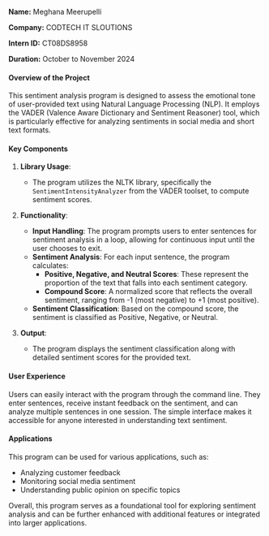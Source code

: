 **Name:** Meghana Meerupelli

**Company:** CODTECH IT SLOUTIONS

**Intern ID:** CT08DS8958

**Duration:** October to November 2024

#### Overview of the Project

This sentiment analysis program is designed to assess the emotional tone of user-provided text using Natural Language Processing (NLP). It employs the VADER (Valence Aware Dictionary and Sentiment Reasoner) tool, which is particularly effective for analyzing sentiments in social media and short text formats.

#### Key Components

1. **Library Usage**:
   - The program utilizes the NLTK library, specifically the `SentimentIntensityAnalyzer` from the VADER toolset, to compute sentiment scores.

2. **Functionality**:
   - **Input Handling**: The program prompts users to enter sentences for sentiment analysis in a loop, allowing for continuous input until the user chooses to exit.
   - **Sentiment Analysis**: For each input sentence, the program calculates:
     - **Positive, Negative, and Neutral Scores**: These represent the proportion of the text that falls into each sentiment category.
     - **Compound Score**: A normalized score that reflects the overall sentiment, ranging from -1 (most negative) to +1 (most positive).
   - **Sentiment Classification**: Based on the compound score, the sentiment is classified as Positive, Negative, or Neutral.

3. **Output**:
   - The program displays the sentiment classification along with detailed sentiment scores for the provided text.

#### User Experience
Users can easily interact with the program through the command line. They enter sentences, receive instant feedback on the sentiment, and can analyze multiple sentences in one session. The simple interface makes it accessible for anyone interested in understanding text sentiment.

#### Applications
This program can be used for various applications, such as:
- Analyzing customer feedback
- Monitoring social media sentiment
- Understanding public opinion on specific topics

Overall, this program serves as a foundational tool for exploring sentiment analysis and can be further enhanced with additional features or integrated into larger applications.

